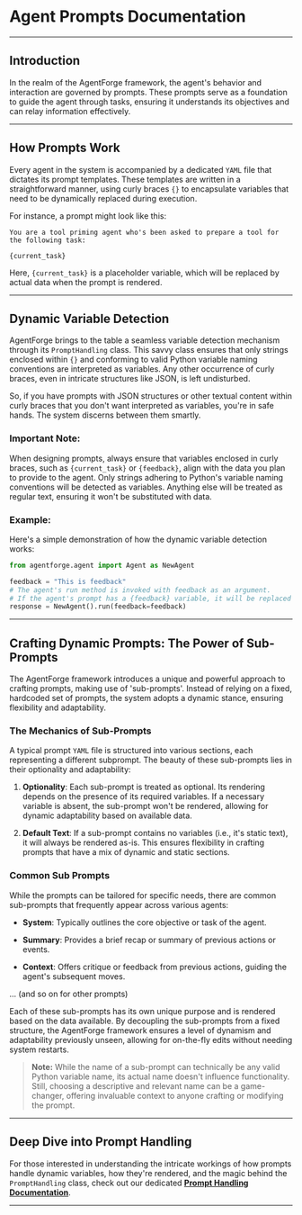 # Agent Prompts Documentation

---

## Introduction

In the realm of the AgentForge framework, the agent's behavior and interaction are governed by prompts. These prompts serve as a foundation to guide the agent through tasks, ensuring it understands its objectives and can relay information effectively.

---

## How Prompts Work

Every agent in the system is accompanied by a dedicated `YAML` file that dictates its prompt templates. These templates are written in a straightforward manner, using curly braces `{}` to encapsulate variables that need to be dynamically replaced during execution.

For instance, a prompt might look like this:
```
You are a tool priming agent who's been asked to prepare a tool for the following task:

{current_task}
```
Here, `{current_task}` is a placeholder variable, which will be replaced by actual data when the prompt is rendered.

---

## Dynamic Variable Detection

AgentForge brings to the table a seamless variable detection mechanism through its `PromptHandling` class. This savvy class ensures that only strings enclosed within `{}` and conforming to valid Python variable naming conventions are interpreted as variables. Any other occurrence of curly braces, even in intricate structures like JSON, is left undisturbed.

So, if you have prompts with JSON structures or other textual content within curly braces that you don't want interpreted as variables, you're in safe hands. The system discerns between them smartly.

### **Important Note:** 
When designing prompts, always ensure that variables enclosed in curly braces, such as `{current_task}` or `{feedback}`, align with the data you plan to provide to the agent. Only strings adhering to Python's variable naming conventions will be detected as variables. Anything else will be treated as regular text, ensuring it won't be substituted with data.

### Example:

Here's a simple demonstration of how the dynamic variable detection works:

```python
from agentforge.agent import Agent as NewAgent

feedback = "This is feedback"
# The agent's run method is invoked with feedback as an argument. 
# If the agent's prompt has a {feedback} variable, it will be replaced with the provided feedback string.
response = NewAgent().run(feedback=feedback)
```
---

## Crafting Dynamic Prompts: The Power of Sub-Prompts

The AgentForge framework introduces a unique and powerful approach to crafting prompts, making use of 'sub-prompts'. Instead of relying on a fixed, hardcoded set of prompts, the system adopts a dynamic stance, ensuring flexibility and adaptability.


### **The Mechanics of Sub-Prompts**

A typical prompt `YAML` file is structured into various sections, each representing a different subprompt. The beauty of these sub-prompts lies in their optionality and adaptability:

1. **Optionality**: Each sub-prompt is treated as optional. Its rendering depends on the presence of its required variables. If a necessary variable is absent, the sub-prompt won't be rendered, allowing for dynamic adaptability based on available data.

2. **Default Text**: If a sub-prompt contains no variables (i.e., it's static text), it will always be rendered as-is. This ensures flexibility in crafting prompts that have a mix of dynamic and static sections.

### **Common Sub Prompts**

While the prompts can be tailored for specific needs, there are common sub-prompts that frequently appear across various agents:

- **System**: Typically outlines the core objective or task of the agent.
  
- **Summary**: Provides a brief recap or summary of previous actions or events.
  
- **Context**: Offers critique or feedback from previous actions, guiding the agent's subsequent moves.
  
... (and so on for other prompts)

Each of these sub-prompts has its own unique purpose and is rendered based on the data available. By decoupling the sub-prompts from a fixed structure, the AgentForge framework ensures a level of dynamism and adaptability previously unseen, allowing for on-the-fly edits without needing system restarts.

>**Note:** While the name of a sub-prompt can technically be any valid Python variable name, its actual name doesn't influence functionality. Still, choosing a descriptive and relevant name can be a game-changer, offering invaluable context to anyone crafting or modifying the prompt.

---

## Deep Dive into Prompt Handling

For those interested in understanding the intricate workings of how prompts handle dynamic variables, how they're rendered, and the magic behind the `PromptHandling` class, check out our dedicated [**Prompt Handling Documentation**](PromptHandling.md).

---
